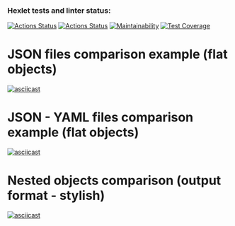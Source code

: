 ### Hexlet tests and linter status:
[![Actions Status](https://github.com/NettaK0t/frontend-project-46/workflows/hexlet-check/badge.svg)](https://github.com/NettaK0t/frontend-project-46/actions)
[![Actions Status](https://github.com/NettaK0t/frontend-project-46/workflows/Node%20CI/badge.svg)](https://github.com/NettaK0t/frontend-project-46/actions)
[![Maintainability](https://api.codeclimate.com/v1/badges/020b2f7c7872ea74be66/maintainability)](https://codeclimate.com/github/NettaK0t/frontend-project-46/maintainability)
[![Test Coverage](https://api.codeclimate.com/v1/badges/020b2f7c7872ea74be66/test_coverage)](https://codeclimate.com/github/NettaK0t/frontend-project-46/test_coverage)

# JSON files comparison example (flat objects)

[![asciicast](https://asciinema.org/a/GOclS6EYiKZ2RBd6hWMeketMm.svg)](https://asciinema.org/a/GOclS6EYiKZ2RBd6hWMeketMm)

# JSON - YAML files comparison example (flat objects)

[![asciicast](https://asciinema.org/a/3alOVJRqnPi4c7LI9X7CjMhmN.svg)](https://asciinema.org/a/3alOVJRqnPi4c7LI9X7CjMhmN)

# Nested objects comparison (output format - stylish)

[![asciicast](https://asciinema.org/a/XkYJsubwGNG2mpKSwiNicZLp8.svg)](https://asciinema.org/a/XkYJsubwGNG2mpKSwiNicZLp8)